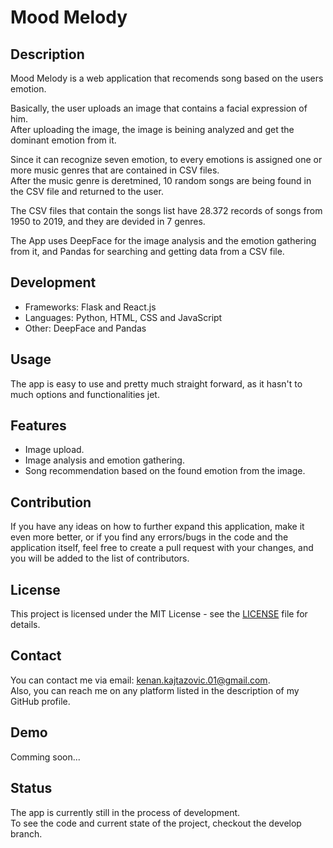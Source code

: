 # Mood Melody

## **Description**

Mood Melody is a web application that recomends song based on the users emotion. <br>

Basically, the user uploads an image that contains a facial expression of him.<br>
After uploading the image, the image is beining analyzed and get the dominant emotion from it. <br>

Since it can recognize seven emotion, to every emotions is assigned one or more music genres that are contained in CSV files. <br>
After the music genre is deretmined, 10 random songs are being found in the CSV file and returned to the user.<br>

The CSV files that contain the songs list have 28.372 records of songs from 1950 to 2019, and they are devided in 7 genres. </br>

The App uses DeepFace for the image analysis and the emotion gathering from it, and Pandas for searching and getting data from a CSV file.  <br>

## **Development**
- Frameworks: Flask and React.js
- Languages: Python, HTML, CSS and JavaScript
- Other: DeepFace and Pandas

## **Usage**

The app is easy to use and pretty much straight forward, as it hasn't to much options and functionalities jet.

## **Features**

- Image upload.
- Image analysis and emotion gathering.
- Song recommendation based on the found emotion from the image.

## **Contribution**

If you have any ideas on how to further expand this application, make it even more better, or if you find any errors/bugs in the code and the application itself, feel free to create a pull request with your changes, and you will be added to the list of contributors. </br>

## **License**

This project is licensed under the MIT License - see the [LICENSE](LICENSE) file for details.

## **Contact**

You can contact me via email: kenan.kajtazovic.01@gmail.com. </br>
Also, you can reach me on any platform listed in the description of my GitHub profile.</br>

## **Demo**

Comming soon...

## **Status**
The app is currently still in the process of development. <br>
To see the code and current state of the project, checkout the develop branch. <br>
